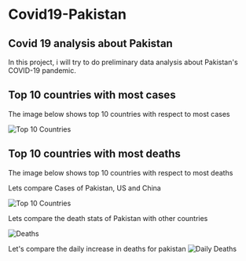 # Covid19-Pakistan
## Covid 19 analysis about Pakistan
In this project, i will try to do preliminary data analysis about Pakistan's COVID-19 pandemic.
## Top 10 countries with most cases

The image below shows top 10 countries with respect to most cases

![Top 10 Countries](https://github.com/fahadalisarwar1/Covid19-Pakistan/blob/master/images/Top_10_case.png)

## Top 10 countries with most deaths

The image below shows top 10 countries with respect to most deaths

Lets compare Cases of Pakistan, US and China 


![Top 10 Countries](https://github.com/fahadalisarwar1/Covid19-Pakistan/blob/master/images/country_comparison_.png)

Lets compare the death stats of Pakistan with other countries

![Deaths](https://github.com/fahadalisarwar1/Covid19-Pakistan/blob/master/images/country_comparison_death.png)

Let's compare the daily increase in deaths for pakistan
![Daily Deaths](https://github.com/fahadalisarwar1/Covid19-Pakistan/blob/master/images/Daily_death_Pakistan.png)
